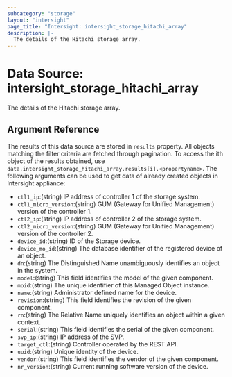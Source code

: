 ```yaml
---
subcategory: "storage"
layout: "intersight"
page_title: "Intersight: intersight_storage_hitachi_array"
description: |-
  The details of the Hitachi storage array.
---
```


# Data Source: intersight_storage_hitachi_array
The details of the Hitachi storage array.
## Argument Reference
The results of this data source are stored in `results` property.
All objects matching the filter criteria are fetched through pagination.
To access the ith object of the results obtained, use `data.intersight_storage_hitachi_array.results[i].<propertyname>`.
The following arguments can be used to get data of already created objects in Intersight appliance:
* `ctl1_ip`:(string) IP address of controller 1 of the storage system. 
* `ctl1_micro_version`:(string) GUM (Gateway for Unified Management) version of the controller 1. 
* `ctl2_ip`:(string) IP address of controller 2 of the storage system. 
* `ctl2_micro_version`:(string) GUM (Gateway for Unified Management) version of the controller 2. 
* `device_id`:(string) ID of the Storage device. 
* `device_mo_id`:(string) The database identifier of the registered device of an object. 
* `dn`:(string) The Distinguished Name unambiguously identifies an object in the system. 
* `model`:(string) This field identifies the model of the given component. 
* `moid`:(string) The unique identifier of this Managed Object instance. 
* `name`:(string) Administrator defined name for the device. 
* `revision`:(string) This field identifies the revision of the given component. 
* `rn`:(string) The Relative Name uniquely identifies an object within a given context. 
* `serial`:(string) This field identifies the serial of the given component. 
* `svp_ip`:(string) IP address of the SVP. 
* `target_ctl`:(string) Controller operated by the REST API. 
* `uuid`:(string) Unique identity of the device. 
* `vendor`:(string) This field identifies the vendor of the given component. 
* `nr_version`:(string) Current running software version of the device. 
 